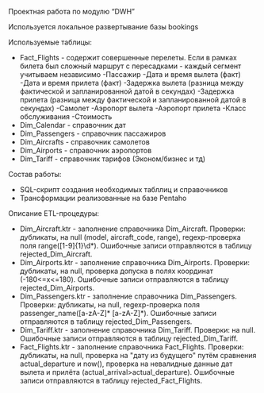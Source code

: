 Проектная работа по модулю
		“DWH”

Используется локальное развертывание базы bookings

Используемые таблицы:
 - Fact_Flights - содержит совершенные перелеты. Если в рамках билета был сложный маршрут с пересадками - каждый сегмент учитываем независимо
		-Пассажир
		-Дата и время вылета (факт)
		-Дата и время прилета (факт)
		-Задержка вылета (разница между фактической и запланированной датой в секундах)
		-Задержка прилета (разница между фактической и запланированной датой в секундах)
		-Самолет
		-Аэропорт вылета
		-Аэропорт прилета
		-Класс обслуживания
		-Стоимость
 - Dim_Calendar - справочник дат
 - Dim_Passengers - справочник пассажиров
 - Dim_Aircrafts - справочник самолетов
 - Dim_Airports - справочник аэропортов
 - Dim_Tariff - справочник тарифов (Эконом/бизнес и тд)

Состав работы:
 - SQL-скрипт создания необходимых табллиц и справочников
 - Трансформации реализованные на базе Pentaho
 
Описание ETL-процедуры:
 - Dim_Aircraft.ktr - заполнение справочника Dim_Aircraft. Проверки: дубликаты, на null  (model, aircraft_code, range), regexp-проверка поля range([1-9]{1}\d*). Ошибочные записи отправляются в таблицу rejected_Dim_Aircraft.
 - Dim_Airports.ktr - заполнение справочника Dim_Airports. Проверки: дубликаты, на null, проверка допуска в полях координат (-180<=x<=180). Ошибочные записи отправляются в таблицу rejected_Dim_Airports.
 - Dim_Passengers.ktr - заполнение справочника Dim_Passengers. Проверки: дубликаты, на null, regexp-проверка поля passenger_name([a-zA-Z]* [a-zA-Z]*). Ошибочные записи отправляются в таблицу rejected_Dim_Passengers.
 - Dim_Tariff.ktr - заполнение справочника Dim_Tariff. Проверки: на null. Ошибочные записи отправляются в таблицу rejected_Dim_Tariff.
 - Fact_Flights.ktr - заполнение справочника Fact_Flights. Проверки: дубликаты, на null, проверка на "дату из будущего" путём сравнения actual_departure и now(), проверка на невалидные данные дат вылета и прилёта (actual_arrival>actual_departure). Ошибочные записи отправляются в таблицу rejected_Fact_Flights.